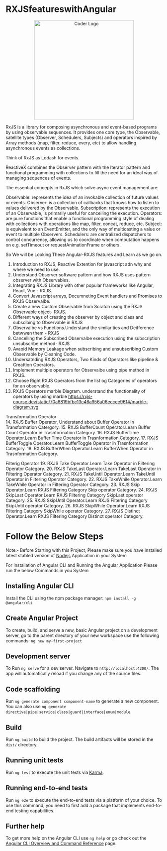 # RXJSfeatureswithAngular

<p align="center">
<a  target="blank"><img src="https://malcoded.com/static/4416ca096472d7da64817eb3bd2c6687/f3583/Angular-RxJs.png" width="320" alt="Coder Logo" /></a>
</p>

RxJS is a library for composing asynchronous and event-based programs by using observable sequences. It provides one core type, the Observable, satellite types (Observer, Schedulers, Subjects) and operators inspired by Array methods (map, filter, reduce, every, etc) to allow handling asynchronous events as collections.

Think of RxJS as Lodash for events.

ReactiveX combines the Observer pattern with the Iterator pattern and functional programming with collections to fill the need for an ideal way of managing sequences of events.

The essential concepts in RxJS which solve async event management are:

Observable: represents the idea of an invokable collection of future values or events.
Observer: is a collection of callbacks that knows how to listen to values delivered by the Observable.
Subscription: represents the execution of an Observable, is primarily useful for cancelling the execution.
Operators: are pure functions that enable a functional programming style of dealing with collections with operations like map, filter, concat, reduce, etc.
Subject: is equivalent to an EventEmitter, and the only way of multicasting a value or event to multiple Observers.
Schedulers: are centralized dispatchers to control concurrency, allowing us to coordinate when computation happens on e.g. setTimeout or requestAnimationFrame or others.


So We will be Looking These Angular-RXJS  features and Learn as we go on.

1. Introduction to RXJS, Reactive Extention for javascript adn why and where we need to use.
2. Understand Observer software pattern and how RXJS uses pattern observer with Observables.
3. Integrating RXJS Library with other popular frameworks like Angular, React, Vue - RXJS.
4. Convert Javascript arrays, Documneting Event handlers and Promises to RXJS Observalbe.
5.  Create a new Custom Observable from Scratch using the RXJS Observable object- RXJS.
6. Different ways of creating the observer by object and class and subscibing to Observable in RXJS
7. Observalbe vs Functions.Understand the similarities and Deifference betwwen them - RXJS
8. Cancelling the Subscribed Observalbe execution using the subscription unsubscribe method- RXJS
9. Avaoid Memory Leakage when subscribing and unsubscribing Custom Observable by Cleaning Code.
10. Undersatnding RXJS Operators, Two Kinds of Operators like pipeline & Creattion Operators.
11. Implement multiple operators for Observalbe using pipe method in RXJS.
12. Choose Right RXJS Operators from the list og Categories of operators for an observable.
13. RXJS Operators marble Diagram. understand the functionality of operators by using marble
    https://rxjs-course.dev/static/70a8819bfbc13c46a956a06eccee9614/marble-diagram.svg

Transformation Operator    
14. RXJS Buffer Operator, Understand about Buffer Operator in Transformation Catergory.
15. RXJS BufferCount Operator.Learn Buffer Count Operator in Trasnformation Category.
16. RXJS BufferTime Operator.Learn Buffer Time Operator in Trasnformation Category.
17. RXJS BufferToggle Operator.Learn BufferToggle Operator in Trasnformation Category.
18. RXJS BufferWhen Operator.Learn BufferWhen Operator in Trasnformation Category.

Filterig Operator
19. RXJS Take Operator.Learn Take Operator in Filtering Operator Category.
20. RXJS TakeLast Operator.Learn TakeLast Operator in Filtering Operator Category.
21. RXJS TakeUntil Operator.Learn TakeUntil Operator in Filtering Operator Category.
22. RXJS TakeWhile Operator.Learn TakeWhile Operator in Filtering Operator Category.
23. RXJS Skip Operator.Learn RXJS Filtering Category Skip operator Category.
24. RXJS SkipLast Operator.Learn RXJS Filtering Category SkipLast operator Category.
25. RXJS SkipUntil Operator.Learn RXJS Filtering Category SkipUntil operator Category.
26. RXJS SkipWhile Operator.Learn RXJS Filtering Category SkipWhile operator Category.
27. RXJS Distinct Operator.Learn RXJS Filtering Category Distinct operator Category.











# Follow the Below Steps

Note:- Before Starting with this Project, Please make sure you have installed latest stabled version of [Nodejs](https://nodejs.org/en/) Application in your System 

For Installation of Angular CLI and Running the Angular Application Please run the below Commands in you System 
## Installing Angular CLI


Install the CLI using the npm package manager:  `npm install -g @angular/cli`

## Create Angular Project
To create, build, and serve a new, basic Angular project on a development server, go to the parent directory of your new workspace use the following commands: `ng new my-first-project`

## Development server

To Run `ng serve` for a dev server. Navigate to `http://localhost:4200/`. The app will automatically reload if you change any of the source files.

## Code scaffolding

Run `ng generate component component-name` to generate a new component. You can also use `ng generate directive|pipe|service|class|guard|interface|enum|module`.

## Build

Run `ng build` to build the project. The build artifacts will be stored in the `dist/` directory.

## Running unit tests

Run `ng test` to execute the unit tests via [Karma](https://karma-runner.github.io).

## Running end-to-end tests

Run `ng e2e` to execute the end-to-end tests via a platform of your choice. To use this command, you need to first add a package that implements end-to-end testing capabilities.

## Further help

To get more help on the Angular CLI use `ng help` or go check out the [Angular CLI Overview and Command Reference](https://angular.io/cli) page.
